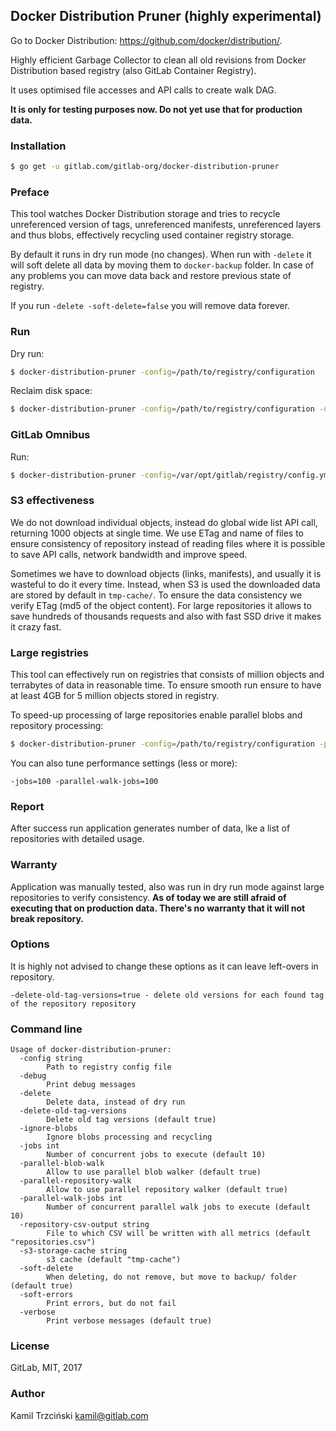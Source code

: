 ## Docker Distribution Pruner (highly experimental)

Go to Docker Distribution: https://github.com/docker/distribution/.

Highly efficient Garbage Collector to clean all old revisions from Docker Distribution based registry (also GitLab Container Registry).

It uses optimised file accesses and API calls to create walk DAG.

**It is only for testing purposes now. Do not yet use that for production data.**

### Installation

```bash
$ go get -u gitlab.com/gitlab-org/docker-distribution-pruner
```

### Preface

This tool watches Docker Distribution storage and tries to recycle unreferenced version of tags, unreferenced manifests,
unreferenced layers and thus blobs, effectively recycling used container registry storage.

By default it runs in dry run mode (no changes). When run with `-delete` it will soft delete all data by moving them to
`docker-backup` folder. In case of any problems you can move data back and restore previous state of registry.

If you run `-delete -soft-delete=false` you will remove data forever.

### Run

Dry run:

```bash
$ docker-distribution-pruner -config=/path/to/registry/configuration
```

Reclaim disk space:

```bash
$ docker-distribution-pruner -config=/path/to/registry/configuration -delete
```

### GitLab Omnibus

Run:

```bash
$ docker-distribution-pruner -config=/var/opt/gitlab/registry/config.yml
```

### S3 effectiveness

We do not download individual objects, instead do global wide list API call, returning 1000 objects at single time.
We use ETag and name of files to ensure consistency of repository instead of reading files where it is possible to save 
API calls, network bandwidth and improve speed.

Sometimes we have to download objects (links, manifests), and usually it is wasteful to do it every time.
Instead, when S3 is used the downloaded data are stored by default in `tmp-cache/`.
To ensure the data consistency we verify ETag (md5 of the object content).
For large repositories it allows to save hundreds of thousands requests and also with fast SSD drive it makes it crazy fast.

### Large registries

This tool can effectively run on registries that consists of million objects and terrabytes of data in reasonable time.
To ensure smooth run ensure to have at least 4GB for 5 million objects stored in registry.

To speed-up processing of large repositories enable parallel blobs and repository processing:

```bash
$ docker-distribution-pruner -config=/path/to/registry/configuration -parallel-repository-walk -parallel-blob-walk
```

You can also tune performance settings (less or more):

```
-jobs=100 -parallel-walk-jobs=100
```

### Report

After success run application generates number of data, lke a list of repositories with detailed usage.

### Warranty

Application was manually tested, also was run in dry run mode against large repositories to verify consistency.
**As of today we are still afraid of executing that on production data. There's no warranty that it will not break repository.**

### Options

It is highly not advised to change these options as it can leave left-overs in repository.

```
-delete-old-tag-versions=true - delete old versions for each found tag of the repository repository
```

### Command line

```
Usage of docker-distribution-pruner:
  -config string
    	Path to registry config file
  -debug
    	Print debug messages
  -delete
    	Delete data, instead of dry run
  -delete-old-tag-versions
    	Delete old tag versions (default true)
  -ignore-blobs
    	Ignore blobs processing and recycling
  -jobs int
    	Number of concurrent jobs to execute (default 10)
  -parallel-blob-walk
    	Allow to use parallel blob walker (default true)
  -parallel-repository-walk
    	Allow to use parallel repository walker (default true)
  -parallel-walk-jobs int
    	Number of concurrent parallel walk jobs to execute (default 10)
  -repository-csv-output string
    	File to which CSV will be written with all metrics (default "repositories.csv")
  -s3-storage-cache string
    	s3 cache (default "tmp-cache")
  -soft-delete
    	When deleting, do not remove, but move to backup/ folder (default true)
  -soft-errors
    	Print errors, but do not fail
  -verbose
    	Print verbose messages (default true)
```

### License

GitLab, MIT, 2017

### Author

Kamil Trzciński <kamil@gitlab.com>
